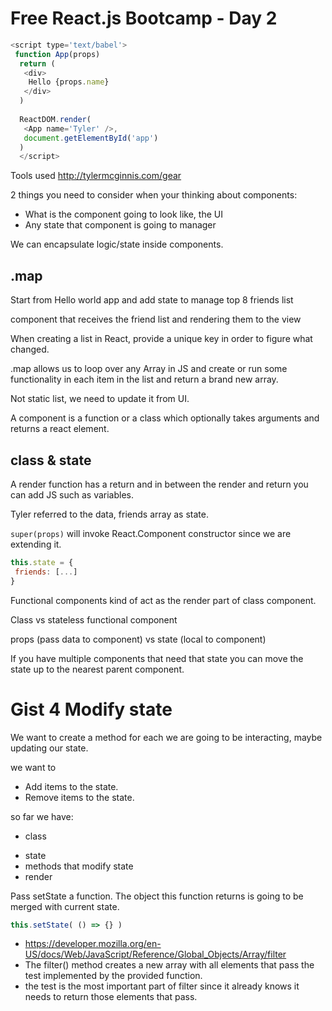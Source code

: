 # Free React.js Bootcamp - Day 2

```js
<script type='text/babel'>
 function App(props)
  return (
   <div>
    Hello {props.name}
   </div>
  )
  
  ReactDOM.render(
   <App name='Tyler' />,
   document.getElementById('app')
  )
  </script>
```

Tools used http://tylermcginnis.com/gear 

2 things you need to consider when your thinking about components:
* What is the component going to look like, the UI
* Any state that component is going to manager

We can encapsulate logic/state inside components.

## .map

Start from Hello world app and add state to manage top 8 friends list

component that receives the friend list and rendering them to the view

When creating a list in React, provide a unique key in order to figure what changed.

.map allows us to loop over any Array in JS and create or run some functionality in each item in the list and return a brand new array.

Not static list, we need to update it from UI.

A component is a function or a class which optionally takes arguments and returns a react element.

## class & state
A render function has a return and in between the render and return you can add JS such as variables.

Tyler referred to the data, friends array as state.

```super(props)``` will invoke React.Component constructor since we are extending it.

```js
this.state = {
 friends: [...]
}
```

Functional components kind of act as the render part of class component.

Class vs stateless functional component

props (pass data to component) 
vs 
state (local to component)

If you have multiple components that need that state you can move the state up to the nearest parent component.

# Gist 4 Modify state

We want to create a method for each we are going to be interacting, maybe updating our state.

we want to 
* Add items to the state.
* Remove items to the state.

so far we have:
* class 
 - state
 - methods that modify state
 - render 
 
 Pass setState a function. The object this function returns is going to be merged with current state. 
 ```js
 this.setState( () => {} )
 ```
  
* https://developer.mozilla.org/en-US/docs/Web/JavaScript/Reference/Global_Objects/Array/filter
* The filter() method creates a new array with all elements that pass the test implemented by the provided function.
* the test is the most important part of filter since it already knows it needs to return those elements that pass. 

  
 
